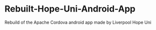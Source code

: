 # Rebuilt-Hope-Uni-Android-App
Rebuild of the Apache Cordova android app made by Liverpool Hope Uni
